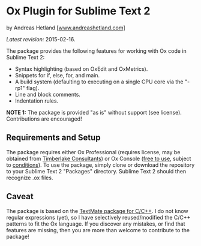 Ox Plugin for Sublime Text 2
=====================================

by Andreas Hetland
[www.andreashetland.com]

*Latest revision:* 2015-02-16. 

The package provides the following features for working with Ox code in Sublime Text 2:
* Syntax highlighting (based on OxEdit and OxMetrics).
* Snippets for if, else, for, and main.
* A build system (defaulting to executing on a single CPU core via the "-rp1" flag).
* Line and block comments.
* Indentation rules.

**NOTE 1:** The package is provided "as is" without support (see license). Contributions are encouraged!


Requirements and Setup
------------

The package requires either Ox Professional (requires license, may be obtained from [Timberlake Consultants](http://www.timberlake.co.uk/)) or Ox Console ([free to use](http://www.doornik.com/download/oxmetrics7/Ox_Console/), subject to [conditions](http://www.doornik.com/ox/licence_Ox_Console.txt)). To use the package, simply clone or download the repository to your Sublime Text 2 "Packages" directory. Sublime Text 2 should then recognize .ox files.


Caveat
------------

The package is based on the [TextMate package for C/C++](https://github.com/textmate/c.tmbundle). I do not know regular expressions (yet), so I have selectively reused/modified the C/C++ patterns to fit the Ox language. If you discover any mistakes, or find that features are missing, then you are more than welcome to contribute to the package!
